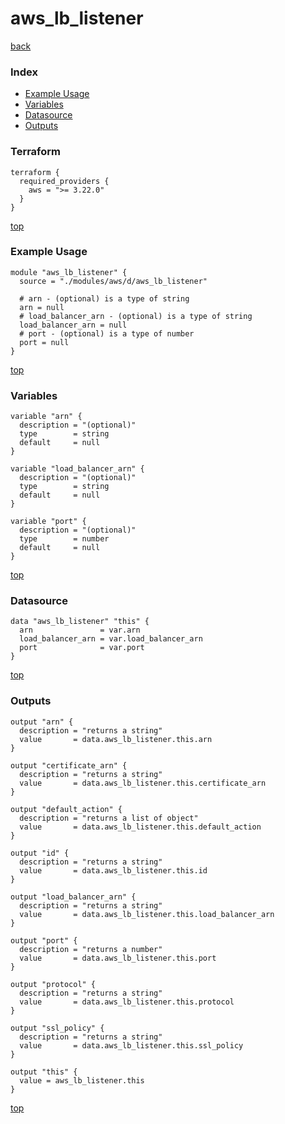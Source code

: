 # aws_lb_listener
[back](../aws.md)
### Index
- [Example Usage](#example-usage)
- [Variables](#variables)
- [Datasource](#datasource)
- [Outputs](#outputs)
### Terraform
```hcl
terraform {
  required_providers {
    aws = ">= 3.22.0"
  }
}
```
[top](#index)
### Example Usage
```hcl
module "aws_lb_listener" {
  source = "./modules/aws/d/aws_lb_listener"

  # arn - (optional) is a type of string
  arn = null
  # load_balancer_arn - (optional) is a type of string
  load_balancer_arn = null
  # port - (optional) is a type of number
  port = null
}
```
[top](#index)
### Variables
```hcl
variable "arn" {
  description = "(optional)"
  type        = string
  default     = null
}

variable "load_balancer_arn" {
  description = "(optional)"
  type        = string
  default     = null
}

variable "port" {
  description = "(optional)"
  type        = number
  default     = null
}
```
[top](#index)

### Datasource
```hcl
data "aws_lb_listener" "this" {
  arn               = var.arn
  load_balancer_arn = var.load_balancer_arn
  port              = var.port
}
```
[top](#index)
### Outputs
```hcl
output "arn" {
  description = "returns a string"
  value       = data.aws_lb_listener.this.arn
}

output "certificate_arn" {
  description = "returns a string"
  value       = data.aws_lb_listener.this.certificate_arn
}

output "default_action" {
  description = "returns a list of object"
  value       = data.aws_lb_listener.this.default_action
}

output "id" {
  description = "returns a string"
  value       = data.aws_lb_listener.this.id
}

output "load_balancer_arn" {
  description = "returns a string"
  value       = data.aws_lb_listener.this.load_balancer_arn
}

output "port" {
  description = "returns a number"
  value       = data.aws_lb_listener.this.port
}

output "protocol" {
  description = "returns a string"
  value       = data.aws_lb_listener.this.protocol
}

output "ssl_policy" {
  description = "returns a string"
  value       = data.aws_lb_listener.this.ssl_policy
}

output "this" {
  value = aws_lb_listener.this
}
```
[top](#index)
